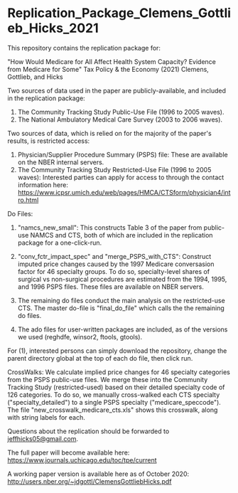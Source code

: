 # Replication_Package_Clemens_Gottlieb_Hicks_2021

This repository contains the replication package for:

"How Would Medicare for All Affect Health System Capacity? Evidence from Medicare for Some" Tax Policy & the Economy (2021) Clemens, Gottlieb, and Hicks

Two sources of data used in the paper are publicly-available, and included in the replication package:

1. The Community Tracking Study Public-Use File (1996 to 2005 waves).
2. The National Ambulatory Medical Care Survey (2003 to 2006 waves).

Two sources of data, which is relied on for the majority of the paper's results, is restricted access:

1. Physician/Supplier Procedure Summary (PSPS) file: These are available on the NBER internal servers.
2. The Community Tracking Study Restricted-Use File (1996 to 2005 waves): Interested parties can apply for access to through the contact information here: https://www.icpsr.umich.edu/web/pages/HMCA/CTSform/physician4/intro.html

Do Files:

1. "namcs_new_small": This constructs Table 3 of the paper from public-use NAMCS and CTS, both of which are included in the replication package for a one-click-run.

2. "conv_fctr_impact_spec" and "merge_PSPS_with_CTS": Construct imputed price changes caused by the 1997 Medicare conversasion factor for 46 specialty groups. To do so, specialty-level shares of surgical vs non-surgical procedures are estimated from the 1994, 1995, and 1996 PSPS files. These files are available on NBER servers.

3. The remaining do files conduct the main analysis on the restricted-use CTS. The master do-file is "final_do_file" which calls the the remaining do files.

4. The ado files for user-written packages are included, as of the versions we used (reghdfe, winsor2, ftools, gtools).

For (1), interested persons can simply download the repository, change the parent directory global at the top of each do file, then click run.

CrossWalks: We calculate implied price changes for 46 specialty categories from the PSPS public-use files. We merge these into the Community Tracking Study (restricted-used) based on their detailed specialty code of 126 categories. To do so, we manually cross-walked each CTS specialty ("specialty_detailed") to a single PSPS specialty ("medicare_speccode"). The file "new_crosswalk_medicare_cts.xls" shows this crosswalk, along with string labels for each.

Questions about the replication should be forwarded to jeffhicks05@gmail.com.

The full paper will become available here: https://www.journals.uchicago.edu/toc/tpe/current

A working paper version is available here as of October 2020: http://users.nber.org/~jdgottl/ClemensGottliebHicks.pdf
